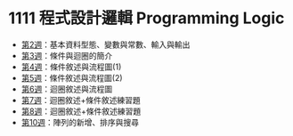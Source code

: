 # 1111 程式設計邏輯 Programming Logic

- [第2週](02)：基本資料型態、變數與常數、輸入與輸出
- [第3週](03)：條件與迴圈的簡介
- [第4週](04)：條件敘述與流程圖(1)
- [第5週](05)：條件敘述與流程圖(2)
- [第6週](06)：迴圈敘述與流程圖
- [第7週](07)：迴圈敘述+條件敘述練習題
- [第8週](08)：迴圈敘述+條件敘述練習題
- [第10週](10)：陣列的新增、排序與搜尋
